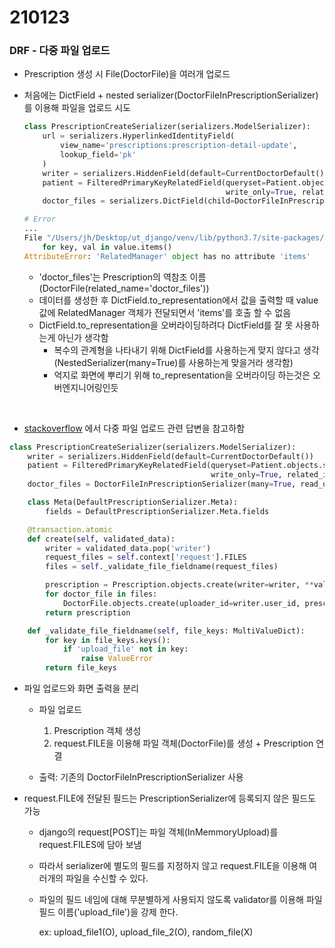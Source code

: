 # 210123

### DRF - 다중 파일 업로드

-   Prescription 생성 시 File(DoctorFile)을 여러개 업로드

-   처음에는 DictField + nested serializer(DoctorFileInPrescriptionSerializer)를 이용해 파일을 업로드 시도

    ```python
    class PrescriptionCreateSerializer(serializers.ModelSerializer):
        url = serializers.HyperlinkedIdentityField(
            view_name='prescriptions:prescription-detail-update',
            lookup_field='pk'
        )
        writer = serializers.HiddenField(default=CurrentDoctorDefault())
        patient = FilteredPrimaryKeyRelatedField(queryset=Patient.objects.select_all(),
                                                 write_only=True, related_id='doctor_id')
        doctor_files = serializers.DictField(child=DoctorFileInPrescriptionSerializer(many=True))
    
    # Error
    ...
    File "/Users/jh/Desktop/ut_django/venv/lib/python3.7/site-packages/rest_framework/fields.py", line 1722, in to_representation
        for key, val in value.items()
    AttributeError: 'RelatedManager' object has no attribute 'items'
    ```

    -   'doctor_files'는 Prescription의 역참조 이름(DoctorFile(related_name='doctor_files'))
    -   데이터를 생성한 후 DictField.to_representation에서 값을 출력할 때 value값에 RelatedManager 객체가 전달되면서 'items'를 호출 할 수 없음
    -   DictField.to_representation을 오버라이딩하려다 DictField를 잘 못 사용하는게 아닌가 생각함
        -   복수의 관계형을 나타내기 위해 DictField를 사용하는게 맞지 않다고 생각(NestedSerializer(many=True)를  사용하는게 맞을거라 생각함)
        -   억지로 화면에 뿌리기 위해 to_representation을 오버라이딩 하는것은 오버엔지니어링인듯

<br>

-   [stackoverflow](https://stackoverflow.com/a/48762785) 에서 다중 파일 업로드 관련 답변을 참고하함

```python
class PrescriptionCreateSerializer(serializers.ModelSerializer):
    writer = serializers.HiddenField(default=CurrentDoctorDefault())
    patient = FilteredPrimaryKeyRelatedField(queryset=Patient.objects.select_all(),
                                             write_only=True, related_id='doctor_id')
    doctor_files = DoctorFileInPrescriptionSerializer(many=True, read_only=True)

    class Meta(DefaultPrescriptionSerializer.Meta):
        fields = DefaultPrescriptionSerializer.Meta.fields 

    @transaction.atomic
    def create(self, validated_data):
        writer = validated_data.pop('writer')
        request_files = self.context['request'].FILES
        files = self._validate_file_fieldname(request_files)

        prescription = Prescription.objects.create(writer=writer, **validated_data)
        for doctor_file in files:
            DoctorFile.objects.create(uploader_id=writer.user_id, prescription_id=prescription.id, file=doctor_file)
        return prescription

    def _validate_file_fieldname(self, file_keys: MultiValueDict):
        for key in file_keys.keys():
            if 'upload_file' not in key:
                raise ValueError
        return file_keys

```

-   파일 업로드와 화면 출력을 분리

    -   파일 업로드
        1.  Prescription 객체 생성
        2.  request.FILE을 이용해 파일 객체(DoctorFile)를 생성 + Prescription 연결

    -   출력: 기존의 DoctorFileInPrescriptionSerializer 사용 

-   request.FILE에 전달된 필드는 PrescriptionSerializer에 등록되지 않은 필드도 가능

    -   django의 request[POST]는 파일 객체(InMemmoryUpload)를 request.FILES에 담아 보냄

    -   따라서 serializer에 별도의 필드를 지정하지 않고 request.FILE을 이용해 여러개의 파일을 수신할 수 있다.

    -   파일의 필드 네임에 대해 무분별하게 사용되지 않도록 validator를 이용해 파일 필드 이름('upload_file')을 강제 한다.

        ex: upload_file1(O), upload_file_2(O), random_file(X)

